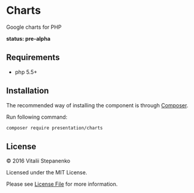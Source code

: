 # Charts

Google charts for PHP

**status: pre-alpha**

## Requirements

* php 5.5+

## Installation

The recommended way of installing the component is through [Composer](https://getcomposer.org).

Run following command:

```bash
composer require presentation/charts
```


## License

© 2016 Vitalii Stepanenko

Licensed under the MIT License.

Please see [License File](LICENSE) for more information.
